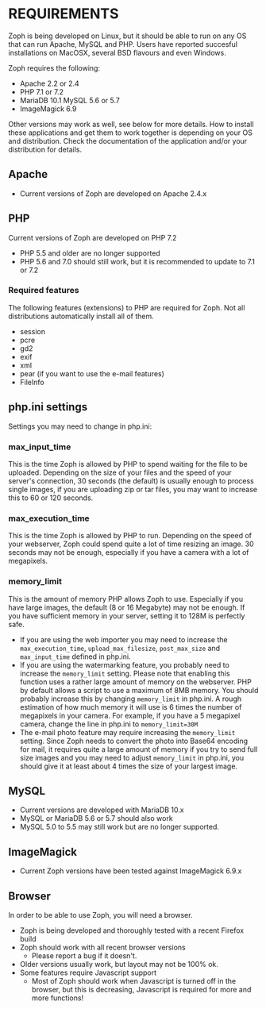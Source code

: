 # REQUIREMENTS #

Zoph is being developed on Linux, but it should be able to run on any OS that can run Apache, MySQL and PHP. Users have reported succesful installations on MacOSX, several BSD flavours and even Windows. 

Zoph requires the following:
* Apache 2.2 or 2.4
* PHP 7.1 or 7.2
* MariaDB 10.1 MySQL 5.6 or 5.7
* ImageMagick 6.9

Other versions may work as well, see below for more details. How to install these applications and get them to work together is depending on your OS and distribution. Check the documentation of the application and/or your distribution for details.

## Apache ##
* Current versions of Zoph are developed on Apache 2.4.x

## PHP ##
Current versions of Zoph are developed on PHP 7.2
* PHP 5.5 and older are no longer supported
* PHP 5.6 and 7.0 should still work, but it is recommended to update to 7.1 or 7.2

### Required features ###
The following features (extensions) to PHP are required for Zoph. Not all distributions automatically install all of them.
* session
* pcre
* gd2
* exif
* xml
* pear (if you want to use the e-mail features)
* FileInfo

## php.ini settings ##

Settings you may need to change in php.ini:
### max_input_time ###
This is the time Zoph is allowed by PHP to spend waiting for the file to be uploaded. Depending on the size of your files and the speed of your server's connection, 30 seconds (the default) is usually enough to process single images, if you are uploading zip or tar files, you may want to increase this to 60 or 120 seconds.

### max_execution_time ###
This is the time Zoph is allowed by PHP to run. Depending on the speed of your webserver, Zoph could spend quite a lot of time resizing an image. 30 seconds may not be enough, especially if you have a camera with a lot of megapixels.

### memory_limit ###
This is the amount of memory PHP allows Zoph to use. Especially if you have large images, the default (8 or 16 Megabyte) may not be enough. If you have sufficient memory in your server, setting it to 128M is perfectly safe.
* If you are using the web importer you may need to increase the `max_execution_time`, `upload_max_filesize`, `post_max_size` and `max_input_time`  defined in php.ini.
* If you are using the watermarking feature, you probably need to increase the `memory_limit` setting. Please note that enabling this function uses a rather large amount of memory on the webserver. PHP by default allows a script to use a maximum of 8MB memory. You should probably increase this by changing `memory_limit` in php.ini. A rough estimation of how much memory it will use is 6 times the number of megapixels in your camera. For example, if you have a 5 megapixel camera, change the line in php.ini to `memory_limit=30M`
* The e-mail photo feature may require increasing the `memory_limit` setting. Since Zoph needs to convert the photo into Base64 encoding for mail, it requires quite a large amount of memory if you try to send full size images and you may need to adjust `memory_limit` in php.ini, you should give it at least about 4 times the size of your largest image.

## MySQL ##
* Current versions are developed with MariaDB 10.x
* MySQL or MariaDB 5.6 or 5.7 should also work
* MySQL 5.0 to 5.5 may still work but are no longer supported.

## ImageMagick ##
* Current Zoph versions have been tested against ImageMagick 6.9.x

## Browser ##
In order to be able to use Zoph, you will need a browser.
* Zoph is being developed and thoroughly tested with a recent Firefox build
* Zoph should work with all recent browser versions
    * Please report a bug if it doesn't.
* Older versions usually work, but layout may not be 100% ok.
* Some features require Javascript support
    * Most of Zoph should work when Javascript is turned off in the browser, but this is decreasing, Javascript is required for more and more functions!
